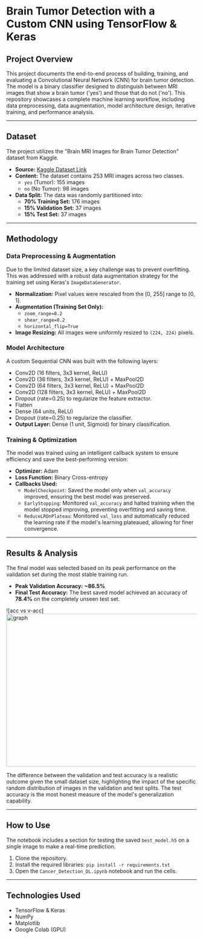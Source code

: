 # Brain Tumor Detection with a Custom CNN using TensorFlow & Keras

## Project Overview
This project documents the end-to-end process of building, training, and evaluating a Convolutional Neural Network (CNN) for brain tumor detection. The model is a binary classifier designed to distinguish between MRI images that show a brain tumor ('yes') and those that do not ('no'). This repository showcases a complete machine learning workflow, including data preprocessing, data augmentation, model architecture design, iterative training, and performance analysis.

---

## Dataset
The project utilizes the "Brain MRI Images for Brain Tumor Detection" dataset from Kaggle.

- **Source:** [Kaggle Dataset Link](https://www.kaggle.com/datasets/navoneel/brain-mri-images-for-brain-tumor-detection)
- **Content:** The dataset contains 253 MRI images across two classes.
  - `yes` (Tumor): 155 images
  - `no` (No Tumor): 98 images
- **Data Split:** The data was randomly partitioned into:
  - **70% Training Set:** 176 images
  - **15% Validation Set:** 37 images
  - **15% Test Set:** 37 images

---

## Methodology

### Data Preprocessing & Augmentation
Due to the limited dataset size, a key challenge was to prevent overfitting. This was addressed with a robust data augmentation strategy for the training set using Keras's `ImageDataGenerator`.
- **Normalization:** Pixel values were rescaled from the [0, 255] range to [0, 1].
- **Augmentation (Training Set Only):**
  - `zoom_range=0.2`
  - `shear_range=0.2`
  - `horizontal_flip=True`
- **Image Resizing:** All images were uniformly resized to `(224, 224)` pixels.

### Model Architecture
A custom Sequential CNN was built with the following layers:
- Conv2D (16 filters, 3x3 kernel, ReLU)
- Conv2D (36 filters, 3x3 kernel, ReLU) + MaxPool2D
- Conv2D (64 filters, 3x3 kernel, ReLU) + MaxPool2D
- Conv2D (128 filters, 3x3 kernel, ReLU) + MaxPool2D
- Dropout (rate=0.25) to regularize the feature extractor.
- Flatten
- Dense (64 units, ReLU)
- Dropout (rate=0.25) to regularize the classifier.
- **Output Layer:** Dense (1 unit, Sigmoid) for binary classification.

### Training & Optimization
The model was trained using an intelligent callback system to ensure efficiency and save the best-performing version:
- **Optimizer:** Adam
- **Loss Function:** Binary Cross-entropy
- **Callbacks Used:**
  - `ModelCheckpoint`: Saved the model only when `val_accuracy` improved, ensuring the best model was preserved.
  - `EarlyStopping`: Monitored `val_accuracy` and halted training when the model stopped improving, preventing overfitting and saving time.
  - `ReduceLROnPlateau`: Monitored `val_loss` and automatically reduced the learning rate if the model's learning plateaued, allowing for finer convergence.

---

## Results & Analysis
The final model was selected based on its peak performance on the validation set during the most stable training run.

- **Peak Validation Accuracy:** **~86.5%**
- **Final Test Accuracy:** The best saved model achieved an accuracy of **78.4%** on the completely unseen test set.

![acc vs v-acc]
<img width="515" height="405" alt="graph" src="https://github.com/user-attachments/assets/b40e3ae0-3fdb-4798-ae39-fba9c89e66b8" />

The difference between the validation and test accuracy is a realistic outcome given the small dataset size, highlighting the impact of the specific random distribution of images in the validation and test splits. The test accuracy is the most honest measure of the model's generalization capability.

---

## How to Use
The notebook includes a section for testing the saved `best_model.h5` on a single image to make a real-time prediction.
1. Clone the repository.
2. Install the required libraries: `pip install -r requirements.txt`
3. Open the `Cancer_Detection_DL.ipynb` notebook and run the cells.

---

## Technologies Used
- TensorFlow & Keras
- NumPy
- Matplotlib
- Google Colab (GPU)
